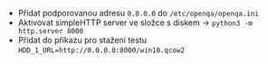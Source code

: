 - Přidat podporovanou adresu `0.0.0.0` do `/etc/openqa/openqa.ini`
- Aktivovat simpleHTTP server ve složce s diskem -> `python3 -m  http.server 8000`
- Přidat do příkazu pro stažení testu `HDD_1_URL=http://0.0.0.0:8000/win10.qcow2`